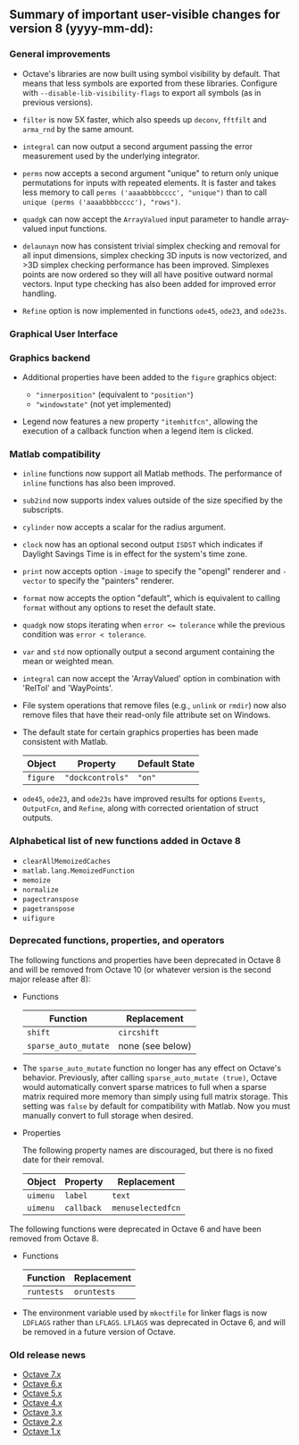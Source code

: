 Summary of important user-visible changes for version 8 (yyyy-mm-dd):
---------------------------------------------------------------------

### General improvements

- Octave's libraries are now built using symbol visibility by default.
  That means that less symbols are exported from these libraries.
  Configure with `--disable-lib-visibility-flags` to export all symbols
  (as in previous versions).

- `filter` is now 5X faster, which also speeds up `deconv`, `fftfilt`
  and `arma_rnd` by the same amount.

- `integral` can now output a second argument passing the error
  measurement used by the underlying integrator.

- `perms` now accepts a second argument "unique" to return only unique
  permutations for inputs with repeated elements.  It is faster and
  takes less memory to call `perms ('aaaabbbbcccc', "unique")` than to
  call `unique (perms ('aaaabbbbcccc'), "rows")`.

- `quadgk` can now accept the `ArrayValued` input parameter to handle
  array-valued input functions.

- `delaunayn` now has consistent trivial simplex checking and removal
  for all input dimensions, simplex checking 3D inputs is now
  vectorized, and >3D simplex checking performance has been improved.
  Simplexes points are now ordered so they will all have positive
  outward normal vectors.  Input type checking has also been added for
  improved error handling.

- `Refine` option is now implemented in functions `ode45`, `ode23`, 
  and `ode23s`.

### Graphical User Interface


### Graphics backend

- Additional properties have been added to the `figure` graphics object:
    * `"innerposition"` (equivalent to `"position"`)
    * `"windowstate"` (not yet implemented)

- Legend now features a new property `"itemhitfcn"`, allowing the
  execution of a callback function when a legend item is clicked.

### Matlab compatibility

- `inline` functions now support all Matlab methods.  The performance
  of `inline` functions has also been improved.

- `sub2ind` now supports index values outside of the size specified by
  the subscripts.

- `cylinder` now accepts a scalar for the radius argument.

- `clock` now has an optional second output `ISDST` which indicates if
  Daylight Savings Time is in effect for the system's time zone.

- `print` now accepts option `-image` to specify the "opengl" renderer
  and `-vector` to specify the "painters" renderer.

- `format` now accepts the option "default", which is equivalent to
  calling `format` without any options to reset the default state.

- `quadgk` now stops iterating when `error <= tolerance` while the previous
  condition was `error < tolerance`.

- `var` and `std` now optionally output a second argument containing the mean
  or weighted mean.

- `integral` can now accept the 'ArrayValued' option in combination with
  'RelTol' and 'WayPoints'.

- File system operations that remove files (e.g., `unlink` or `rmdir`) now also
  remove files that have their read-only file attribute set on Windows.

- The default state for certain graphics properties has been made
  consistent with Matlab.

  Object      | Property         | Default State
  ------------|------------------|------------
  `figure`    | `"dockcontrols"` | `"on"`
  
- `ode45`, `ode23`, and `ode23s` have improved results for options `Events`,
  `OutputFcn`, and `Refine`, along with corrected orientation of struct 
  outputs.

### Alphabetical list of new functions added in Octave 8

* `clearAllMemoizedCaches`
* `matlab.lang.MemoizedFunction`
* `memoize`
* `normalize`
* `pagectranspose`
* `pagetranspose`
* `uifigure`

### Deprecated functions, properties, and operators

The following functions and properties have been deprecated in Octave 8
and will be removed from Octave 10 (or whatever version is the second
major release after 8):

- Functions

  Function               | Replacement
  -----------------------|------------------
  `shift`                | `circshift`
  `sparse_auto_mutate`   | none (see below)

- The `sparse_auto_mutate` function no longer has any effect on Octave's
  behavior.  Previously, after calling `sparse_auto_mutate (true)`,
  Octave would automatically convert sparse matrices to full when a
  sparse matrix required more memory than simply using full matrix
  storage.  This setting was `false` by default for compatibility with
  Matlab.  Now you must manually convert to full storage when desired.


- Properties

  The following property names are discouraged, but there is no fixed
  date for their removal.

  Object           | Property    | Replacement
  -----------------|-------------|------------
  `uimenu`         | `label`     | `text`
  `uimenu`         | `callback`  | `menuselectedfcn`

The following functions were deprecated in Octave 6 and have been removed
from Octave 8.

- Functions

  Function               | Replacement
  -----------------------|------------------
  `runtests`             | `oruntests`

- The environment variable used by `mkoctfile` for linker flags is now
  `LDFLAGS` rather than `LFLAGS`.  `LFLAGS` was deprecated in Octave 6,
  and will be removed in a future version of Octave.

### Old release news

- [Octave 7.x](etc/NEWS.7)
- [Octave 6.x](etc/NEWS.6)
- [Octave 5.x](etc/NEWS.5)
- [Octave 4.x](etc/NEWS.4)
- [Octave 3.x](etc/NEWS.3)
- [Octave 2.x](etc/NEWS.2)
- [Octave 1.x](etc/NEWS.1)
